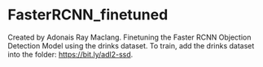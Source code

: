 # FasterRCNN_finetuned
Created by Adonais Ray Maclang. Finetuning the Faster RCNN Objection Detection Model using the drinks dataset.
To train, add the drinks dataset into the folder: https://bit.ly/adl2-ssd. 
